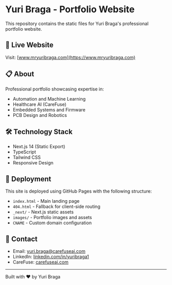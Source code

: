 # Yuri Braga - Portfolio Website

This repository contains the static files for Yuri Braga's professional portfolio website.

## 🚀 Live Website
Visit: [www.mryuribraga.com](https://www.mryuribraga.com)

## 📋 About
Professional portfolio showcasing expertise in:
- Automation and Machine Learning
- Healthcare AI (CareFuse)
- Embedded Systems and Firmware
- PCB Design and Robotics

## 🛠 Technology Stack
- Next.js 14 (Static Export)
- TypeScript
- Tailwind CSS
- Responsive Design

## 📁 Deployment
This site is deployed using GitHub Pages with the following structure:
- `index.html` - Main landing page
- `404.html` - Fallback for client-side routing
- `_next/` - Next.js static assets
- `images/` - Portfolio images and assets
- `CNAME` - Custom domain configuration

## 📧 Contact
- Email: yuri.braga@carefuseai.com
- LinkedIn: [linkedin.com/in/yuribraga1](https://linkedin.com/in/yuribraga1)
- CareFuse: [carefuseai.com](https://carefuseai.com)

---
Built with ❤️ by Yuri Braga

